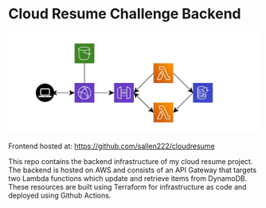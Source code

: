 # Cloud Resume Challenge Backend

![Alt text](diagram.jpg?raw=true "Title")

Frontend hosted at: https://github.com/sallen222/cloudresume

This repo contains the backend infrastructure of my cloud resume project. 
The backend is hosted on AWS and consists of an API Gateway that targets two Lambda functions which update and retrieve items from DynamoDB.
These resources are built using Terraform for infrastructure as code and deployed using Github Actions. 